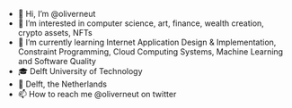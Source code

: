 - 👋 Hi, I’m @oliverneut
- 👀 I’m interested in computer science, art, finance, wealth creation, crypto assets, NFTs 
- 🌱 I’m currently learning Internet Application Design & Implementation, Constraint Programming, Cloud Computing Systems, Machine Learning and Software Quality
- 🎓 Delft University of Technology
- 📍 Delft, the Netherlands
- 📫 How to reach me @oliverneut on twitter

<!---
oliverneut/oliverneut is a ✨ special ✨ repository because its `README.md` (this file) appears on your GitHub profile.
You can click the Preview link to take a look at your changes.
--->
